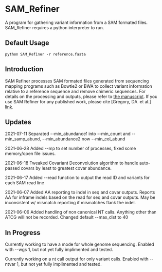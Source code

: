 # SAM_Refiner
A program for gathering variant information from a SAM formated files.  SAM_Refiner requires a python interpreter to run.

## Default Usage
	python SAM_Refiner -r reference.fasta

## Introduction

SAM Refiner processes SAM formated files generated from sequencing mapping programs such as Bowtie2 or BWA to collect variant information relative to a reference sequence and remove chimeric sequences.  For details on the processing and outputs, please refer to [the manuscript][link].  If you use SAM Refiner for any published work, please cite [Gregory, DA. et al.] [link].

## Updates
2021-07-11
Separated --min_abundance1 into --min_count and --min_samp_abund, --min_abundance2 now --min_col_abund

2021-06-28
Added --mp to set number of processes, fixed some memory/open file issues.

2021-06-18
Tweaked Covariant Deconvolution algorithm to handle auto-passed covars by least to greatest covar abundance.

2021-06-17
Added --read function to output the read ID and variants for each SAM read line

2021-06-07
Added AA reporting to indel in seq and covar outputs.  Reports AA for inframe indels based on the read for seq and covar outputs.  May be inconsistent w/ mismatch reporting if mismatches flank the indel.  


2021-06-06 
Added handling of non canonical NT calls.  Anything other than ATCG will not be recorded.
Changed default --max_dist to 40




## In Progress

Currently working to have a mode for whole genome sequencing.  Enabled with --wgs 1, but not yet fully implimented and tested.

Currently working on a nt call output for only variant calls.  Enabled with --ntvar 1, but not yet fully implimented and tested.


[doi]: https://doi.org/10.1101/2021.06.24.21259469
[link]: https://www.mdpi.com/1999-4915/13/8/1647




